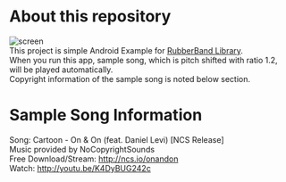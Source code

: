 # About this repository
![screen](https://user-images.githubusercontent.com/79868575/116930012-2758bc80-ac9a-11eb-9959-595dd4e4ad96.png)  
This project is simple Android Example for [RubberBand Library](https://github.com/breakfastquay/rubberband).  
When you run this app, sample song, which is pitch shifted with ratio 1.2, will be played automatically.  
Copyright information of the sample song is noted below section.  

# Sample Song Information
Song: Cartoon - On & On (feat. Daniel Levi) [NCS Release]  
Music provided by NoCopyrightSounds  
Free Download/Stream: http://ncs.io/onandon  
Watch: http://youtu.be/K4DyBUG242c  
